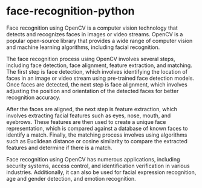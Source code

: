# face-recognition-python

Face recognition using OpenCV is a computer vision technology that detects and recognizes faces in images or video streams. OpenCV is a popular open-source library that provides a wide range of computer vision and machine learning algorithms, including facial recognition.

The face recognition process using OpenCV involves several steps, including face detection, face alignment, feature extraction, and matching. The first step is face detection, which involves identifying the location of faces in an image or video stream using pre-trained face detection models. Once faces are detected, the next step is face alignment, which involves adjusting the position and orientation of the detected faces for better recognition accuracy.

After the faces are aligned, the next step is feature extraction, which involves extracting facial features such as eyes, nose, mouth, and eyebrows. These features are then used to create a unique face representation, which is compared against a database of known faces to identify a match. Finally, the matching process involves using algorithms such as Euclidean distance or cosine similarity to compare the extracted features and determine if there is a match.

Face recognition using OpenCV has numerous applications, including security systems, access control, and identification verification in various industries. Additionally, it can also be used for facial expression recognition, age and gender detection, and emotion recognition.
